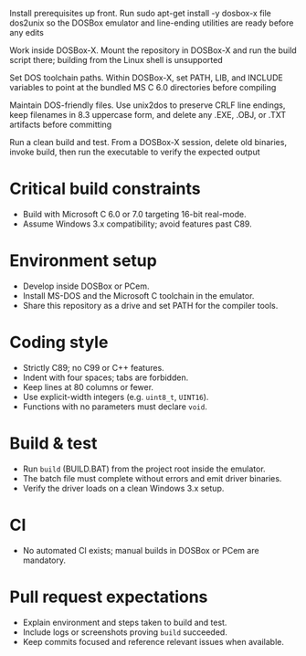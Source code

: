 Install prerequisites up front. Run sudo apt-get install -y dosbox-x file dos2unix so the DOSBox emulator and line-ending utilities are ready before any edits

Work inside DOSBox-X. Mount the repository in DOSBox-X and run the build script there; building from the Linux shell is unsupported

Set DOS toolchain paths. Within DOSBox-X, set PATH, LIB, and INCLUDE variables to point at the bundled MS C 6.0 directories before compiling

Maintain DOS-friendly files. Use unix2dos to preserve CRLF line endings, keep filenames in 8.3 uppercase form, and delete any .EXE, .OBJ, or .TXT artifacts before committing

Run a clean build and test. From a DOSBox-X session, delete old binaries, invoke build, then run the executable to verify the expected output

# Critical build constraints
- Build with Microsoft C 6.0 or 7.0 targeting 16-bit real-mode.
- Assume Windows 3.x compatibility; avoid features past C89.

# Environment setup
- Develop inside DOSBox or PCem.
- Install MS-DOS and the Microsoft C toolchain in the emulator.
- Share this repository as a drive and set PATH for the compiler tools.

# Coding style
- Strictly C89; no C99 or C++ features.
- Indent with four spaces; tabs are forbidden.
- Keep lines at 80 columns or fewer.
- Use explicit-width integers (e.g. `uint8_t`, `UINT16`).
- Functions with no parameters must declare `void`.

# Build & test
- Run `build` (BUILD.BAT) from the project root inside the emulator.
- The batch file must complete without errors and emit driver binaries.
- Verify the driver loads on a clean Windows 3.x setup.

# CI
- No automated CI exists; manual builds in DOSBox or PCem are mandatory.

# Pull request expectations
- Explain environment and steps taken to build and test.
- Include logs or screenshots proving `build` succeeded.
- Keep commits focused and reference relevant issues when available.
